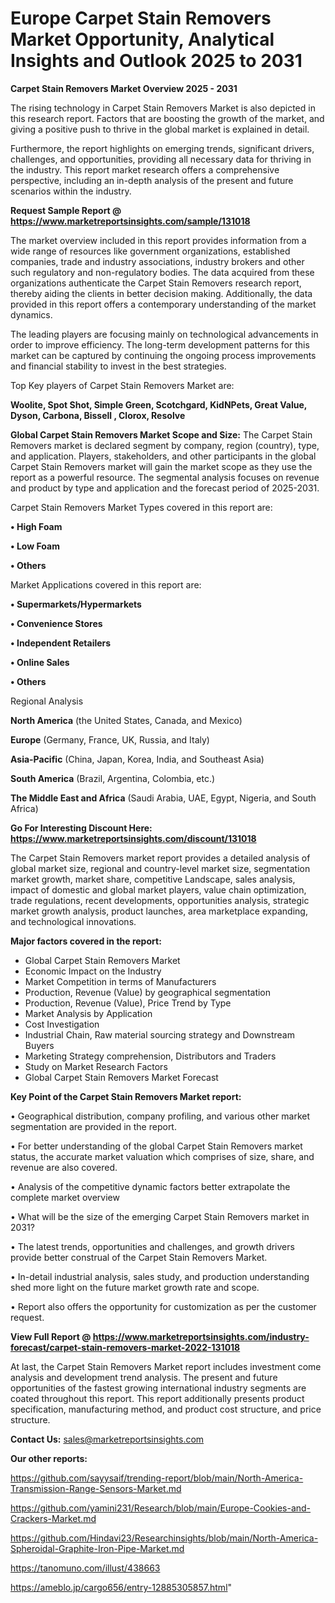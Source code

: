# Europe Carpet Stain Removers Market Opportunity, Analytical Insights and Outlook 2025 to 2031

<Strong> Carpet Stain Removers Market Overview 2025 - 2031</strong>

The rising technology in Carpet Stain Removers Market is also depicted in this research report. Factors that are boosting the growth of the market, and giving a positive push to thrive in the global market is explained in detail.

Furthermore, the report highlights on emerging trends, significant drivers, challenges, and opportunities, providing all necessary data for thriving in the industry. This report market research offers a comprehensive perspective, including an in-depth analysis of the present and future scenarios within the industry.

<strong>Request Sample Report @ <a href=https://www.marketreportsinsights.com/sample/131018>https://www.marketreportsinsights.com/sample/131018</a></strong>

The market overview included in this report provides information from a wide range of resources like government organizations, established companies, trade and industry associations, industry brokers and other such regulatory and non-regulatory bodies. The data acquired from these organizations authenticate the Carpet Stain Removers research report, thereby aiding the clients in better decision making. Additionally, the data provided in this report offers a contemporary understanding of the market dynamics.

The leading players are focusing mainly on technological advancements in order to improve efficiency. The long-term development patterns for this market can be captured by continuing the ongoing process improvements and financial stability to invest in the best strategies.

Top Key players of Carpet Stain Removers Market are:

<strong>Woolite, Spot Shot, Simple Green, Scotchgard, KidNPets, Great Value, Dyson, Carbona, Bissell , Clorox, Resolve</strong>

<strong><b>Global Carpet Stain Removers Market Scope and Size:</b></strong>
The Carpet Stain Removers market is declared segment by company, region (country), type, and application. Players, stakeholders, and other participants in the global Carpet Stain Removers market will gain the market scope as they use the report as a powerful resource. The segmental analysis focuses on revenue and product by type and application and the forecast period of 2025-2031.

Carpet Stain Removers Market Types covered in this report are:

<strong>• High Foam

• Low Foam

• Others</strong>

Market Applications covered in this report are:

<strong>• Supermarkets/Hypermarkets

• Convenience Stores

• Independent Retailers

• Online Sales

• Others</strong> 

Regional Analysis

<strong>North America</strong> (the United States, Canada, and Mexico)

<strong>Europe</strong> (Germany, France, UK, Russia, and Italy)

<strong>Asia-Pacific</strong> (China, Japan, Korea, India, and Southeast Asia)

<strong>South America</strong> (Brazil, Argentina, Colombia, etc.)

<strong>The Middle East and Africa</strong> (Saudi Arabia, UAE, Egypt, Nigeria, and South Africa)

<strong>Go For Interesting Discount Here: <a href=https://www.marketreportsinsights.com/discount/131018>https://www.marketreportsinsights.com/discount/131018</a></strong>

The Carpet Stain Removers market report provides a detailed analysis of global market size, regional and country-level market size, segmentation market growth, market share, competitive Landscape, sales analysis, impact of domestic and global market players, value chain optimization, trade regulations, recent developments, opportunities analysis, strategic market growth analysis, product launches, area marketplace expanding, and technological innovations.

<strong><b>Major factors covered in the report:</b></strong>
<ul>
  <li>Global Carpet Stain Removers Market </li>
  <li>Economic Impact on the Industry</li>
  <li>Market Competition in terms of Manufacturers</li>
  <li>Production, Revenue (Value) by geographical segmentation</li>
  <li>Production, Revenue (Value), Price Trend by Type</li>
  <li>Market Analysis by Application</li>
  <li>Cost Investigation</li>
  <li>Industrial Chain, Raw material sourcing strategy and Downstream Buyers</li>
  <li>Marketing Strategy comprehension, Distributors and Traders</li>
  <li>Study on Market Research Factors</li>
  <li>Global Carpet Stain Removers Market Forecast</li>
</ul>

<strong><b>Key Point of the Carpet Stain Removers Market report:</b></strong>

• Geographical distribution, company profiling, and various other market segmentation are provided in the report.

• For better understanding of the global Carpet Stain Removers market status, the accurate market valuation which comprises of size, share, and revenue are also covered.

• Analysis of the competitive dynamic factors better extrapolate the complete market overview

• What will be the size of the emerging Carpet Stain Removers market in 2031?

• The latest trends, opportunities and challenges, and growth drivers provide better construal of the Carpet Stain Removers Market.

• In-detail industrial analysis, sales study, and production understanding shed more light on the future market growth rate and scope.

• Report also offers the opportunity for customization as per the customer request.

<strong><b>View Full Report @ <a href=https://www.marketreportsinsights.com/industry-forecast/carpet-stain-removers-market-2022-131018>https://www.marketreportsinsights.com/industry-forecast/carpet-stain-removers-market-2022-131018</a></b></strong>


At last, the Carpet Stain Removers Market report includes investment come analysis and development trend analysis. The present and future opportunities of the fastest growing international industry segments are coated throughout this report. This report additionally presents product specification, manufacturing method, and product cost structure, and price structure.

<strong>Contact Us:</strong>
sales@marketreportsinsights.com

<strong>Our other reports:</strong>

<a href=https://github.com/sayysaif/trending-report/blob/main/North-America-Transmission-Range-Sensors-Market.md>https://github.com/sayysaif/trending-report/blob/main/North-America-Transmission-Range-Sensors-Market.md</a>

<a href=https://github.com/yamini231/Research/blob/main/Europe-Cookies-and-Crackers-Market.md>https://github.com/yamini231/Research/blob/main/Europe-Cookies-and-Crackers-Market.md</a>

<a href=https://github.com/Hindavi23/Researchinsights/blob/main/North-America-Spheroidal-Graphite-Iron-Pipe-Market.md>https://github.com/Hindavi23/Researchinsights/blob/main/North-America-Spheroidal-Graphite-Iron-Pipe-Market.md</a>

<a href=https://tanomuno.com/illust/438663>https://tanomuno.com/illust/438663</a>

<a href=https://ameblo.jp/cargo656/entry-12885305857.html>https://ameblo.jp/cargo656/entry-12885305857.html</a>"
